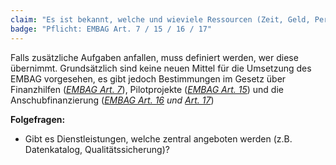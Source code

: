 ```yaml
---
claim: "Es ist bekannt, welche und wieviele Ressourcen (Zeit, Geld, Personen) für das Thema Daten aufgewendet werden können." 
badge: "Pflicht: EMBAG Art. 7 / 15 / 16 / 17"
---
```


Falls zusätzliche Aufgaben anfallen, muss definiert werden, wer diese übernimmt. Grundsätzlich sind keine neuen Mittel für die Umsetzung des EMBAG vorgesehen, es gibt jedoch Bestimmungen im Gesetz über Finanzhilfen (_[EMBAG Art. 7](https://www.fedlex.admin.ch/eli/fga/2023/787/de#art_7)_), Pilotprojekte (_[EMBAG Art. 15](https://www.fedlex.admin.ch/eli/fga/2023/787/de#art_15)_) und die Anschubfinanzierung (_[EMBAG Art. 16](https://www.fedlex.admin.ch/eli/fga/2023/787/de#art_16) und [Art. 17](https://www.fedlex.admin.ch/eli/fga/2023/787/de#art_17)_)

**Folgefragen:**

* Gibt es Dienstleistungen, welche zentral angeboten werden (z.B. Datenkatalog, Qualitätssicherung)?
